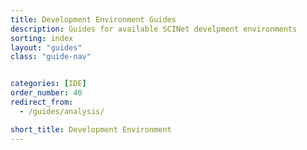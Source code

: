```yaml
---
title: Development Environment Guides
description: Guides for available SCINet develpment environments
sorting: index
layout: "guides"
class: "guide-nav"


categories: [IDE]
order_number: 40
redirect_from: 
  - /guides/analysis/

short_title: Development Environment
---
```

